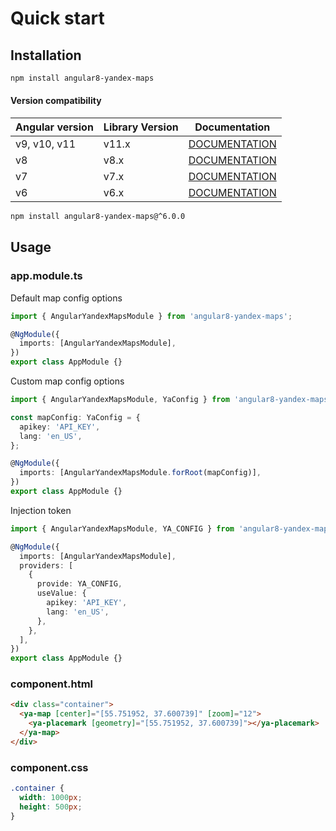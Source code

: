 # Quick start

## Installation

```bash
npm install angular8-yandex-maps
```

#### Version compatibility

| Angular version | Library Version | Documentation                                                                     |
| --------------- | --------------- | --------------------------------------------------------------------------------- |
| v9, v10, v11    | v11.x           | [DOCUMENTATION](https://ddubrava.github.io/angular8-yandex-maps/#/)               |
| v8              | v8.x            | [DOCUMENTATION](https://github.com/ddubrava/angular8-yandex-maps/tree/8.0.0/docs) |
| v7              | v7.x            | [DOCUMENTATION](https://github.com/ddubrava/angular8-yandex-maps/tree/7.0.0/docs) |
| v6              | v6.x            | [DOCUMENTATION](https://github.com/ddubrava/angular8-yandex-maps/tree/6.0.0/docs) |

```bash
npm install angular8-yandex-maps@^6.0.0
```

## Usage

### app.module.ts

Default map config options

```ts
import { AngularYandexMapsModule } from 'angular8-yandex-maps';

@NgModule({
  imports: [AngularYandexMapsModule],
})
export class AppModule {}
```

Custom map config options

```ts
import { AngularYandexMapsModule, YaConfig } from 'angular8-yandex-maps';

const mapConfig: YaConfig = {
  apikey: 'API_KEY',
  lang: 'en_US',
};

@NgModule({
  imports: [AngularYandexMapsModule.forRoot(mapConfig)],
})
export class AppModule {}
```

Injection token

```ts
import { AngularYandexMapsModule, YA_CONFIG } from 'angular8-yandex-maps';

@NgModule({
  imports: [AngularYandexMapsModule],
  providers: [
    {
      provide: YA_CONFIG,
      useValue: {
        apikey: 'API_KEY',
        lang: 'en_US',
      },
    },
  ],
})
export class AppModule {}
```

### component.html

```html
<div class="container">
  <ya-map [center]="[55.751952, 37.600739]" [zoom]="12">
    <ya-placemark [geometry]="[55.751952, 37.600739]"></ya-placemark>
  </ya-map>
</div>
```

### component.css

```css
.container {
  width: 1000px;
  height: 500px;
}
```

